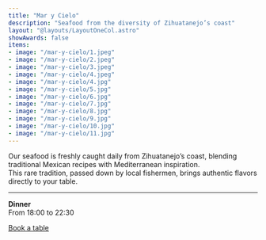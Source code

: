 ```yaml
---
title: "Mar y Cielo"
description: "Seafood from the diversity of Zihuatanejo’s coast"
layout: "@layouts/LayoutOneCol.astro"
showAwards: false
items:
- image: "/mar-y-cielo/1.jpeg"
- image: "/mar-y-cielo/2.jpeg"
- image: "/mar-y-cielo/3.jpeg"
- image: "/mar-y-cielo/4.jpeg"
- image: "/mar-y-cielo/4.jpg"
- image: "/mar-y-cielo/5.jpg"
- image: "/mar-y-cielo/6.jpg"
- image: "/mar-y-cielo/7.jpg"
- image: "/mar-y-cielo/8.jpg"
- image: "/mar-y-cielo/9.jpg"
- image: "/mar-y-cielo/10.jpg"
- image: "/mar-y-cielo/11.jpg"
---
```


Our seafood is freshly caught daily from Zihuatanejo’s coast, blending traditional Mexican recipes with Mediterranean inspiration.  
This rare tradition, passed down by local fishermen, brings authentic flavors directly to your table.

---

**Dinner**  
From 18:00 to 22:30

<div class="mt-8 flex justify-center">
  <a href="https://www.opentable.com.mx/r/mar-y-cielo-zihuatanejo" target="_blank"
     class="bg-black/90 font-semibold uppercase py-3 px-6 text-white hover:bg-black/60">
    Book a table
  </a>
</div>
